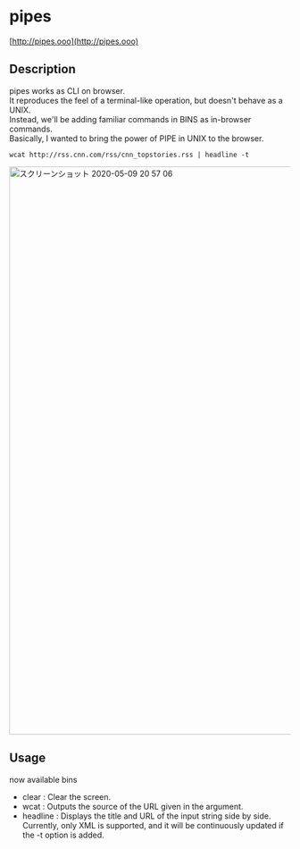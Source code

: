 # pipes
[http://pipes.ooo](http://pipes.ooo)

## Description
pipes works as CLI on browser.  
It reproduces the feel of a terminal-like operation, but doesn't behave as a UNIX.  
Instead, we'll be adding familiar commands in BINS as in-browser commands.  
Basically, I wanted to bring the power of PIPE in UNIX to the browser.  
  
`wcat http://rss.cnn.com/rss/cnn_topstories.rss | headline -t`  
  
<img width="1017" alt="スクリーンショット 2020-05-09 20 57 06" src="https://user-images.githubusercontent.com/661905/81473241-110b5280-9238-11ea-874b-68454baaf760.png">

## Usage
now available bins
- clear : Clear the screen.
- wcat : Outputs the source of the URL given in the argument.
- headline : Displays the title and URL of the input string side by side. Currently, only XML is supported, and it will be continuously updated if the -t option is added.
